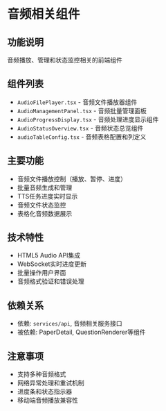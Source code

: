 # 音频相关组件

## 功能说明
音频播放、管理和状态监控相关的前端组件

## 组件列表
- `AudioFilePlayer.tsx` - 音频文件播放器组件
- `AudioManagementPanel.tsx` - 音频批量管理面板
- `AudioProgressDisplay.tsx` - 音频处理进度显示组件
- `AudioStatusOverview.tsx` - 音频状态总览组件
- `audioTableConfig.tsx` - 音频表格配置和列定义

## 主要功能
- 音频文件播放控制（播放、暂停、进度）
- 批量音频生成和管理
- TTS任务进度实时显示
- 音频文件状态监控
- 表格化音频数据展示

## 技术特性
- HTML5 Audio API集成
- WebSocket实时进度更新
- 批量操作用户界面
- 音频格式验证和错误处理

## 依赖关系
- 依赖: `services/api`, 音频相关服务接口
- 被依赖: PaperDetail, QuestionRenderer等组件

## 注意事项
- 支持多种音频格式
- 网络异常处理和重试机制
- 进度条和状态指示器
- 移动端音频播放兼容性